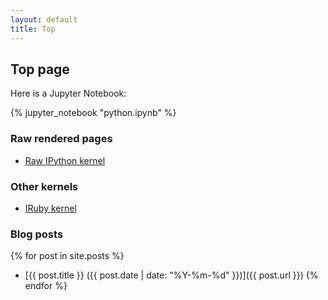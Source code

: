 ```yaml
---
layout: default
title: Top
---
```


## Top page

Here is a Jupyter Notebook:

{% jupyter_notebook "python.ipynb" %}

### Raw rendered pages

  * [Raw IPython kernel](python-raw.html)

### Other kernels

  * [IRuby kernel](ruby/)

### Blog posts

{% for post in site.posts %}
  * [{{ post.title }} ({{ post.date | date: "%Y-%m-%d" }})]({{ post.url }})
{% endfor %}

